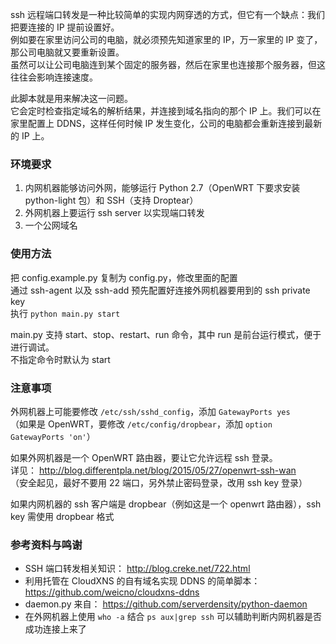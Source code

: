 ssh 远程端口转发是一种比较简单的实现内网穿透的方式，但它有一个缺点：我们把要连接的 IP 提前设置好。  
例如要在家里访问公司的电脑，就必须预先知道家里的 IP，万一家里的 IP 变了，那公司电脑就又要重新设置。  
虽然可以让公司电脑连到某个固定的服务器，然后在家里也连接那个服务器，但这往往会影响连接速度。  

此脚本就是用来解决这一问题。  
它会定时检查指定域名的解析结果，并连接到域名指向的那个 IP 上。我们可以在家里配置上 DDNS，这样任何时候 IP 发生变化，公司的电脑都会重新连接到最新的 IP 上。  


### 环境要求

1. 内网机器能够访问外网，能够运行 Python 2.7（OpenWRT 下要求安装 python-light 包）和 SSH（支持 Droptear）
2. 外网机器上要运行 ssh server 以实现端口转发
3. 一个公网域名

### 使用方法
把 config.example.py 复制为 config.py，修改里面的配置  
通过 ssh-agent 以及 ssh-add 预先配置好连接外网机器要用到的 ssh private key  
执行 `python main.py start`  

main.py 支持 start、stop、restart、run 命令，其中 run 是前台运行模式，便于进行调试。  
不指定命令时默认为 start  


### 注意事项

外网机器上可能要修改 `/etc/ssh/sshd_config`，添加 `GatewayPorts yes`  
（如果是 OpenWRT，要修改 `/etc/config/dropbear`，添加 `option GatewayPorts 'on'`）  

如果外网机器是一个 OpenWRT 路由器，要让它允许远程 ssh 登录。  
详见： http://blog.differentpla.net/blog/2015/05/27/openwrt-ssh-wan  
（安全起见，最好不要用 22 端口，另外禁止密码登录，改用 ssh key 登录）  

如果内网机器的 ssh 客户端是 dropbear（例如这是一个 openwrt 路由器），ssh key 需使用 dropbear 格式  


### 参考资料与鸣谢

- SSH 端口转发相关知识： http://blog.creke.net/722.html
- 利用托管在 CloudXNS 的自有域名实现 DDNS 的简单脚本：https://github.com/weicno/cloudxns-ddns
- daemon.py 来自： https://github.com/serverdensity/python-daemon
- 在外网机器上使用 `who -a` 结合 `ps aux|grep ssh` 可以辅助判断内网机器是否成功连接上来了
